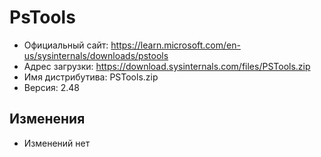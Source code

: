 # PsTools

* Официальный сайт: https://learn.microsoft.com/en-us/sysinternals/downloads/pstools
* Адрес загрузки: https://download.sysinternals.com/files/PSTools.zip
* Имя дистрибутива: PSTools.zip
* Версия: 2.48

## Изменения
* Изменений нет